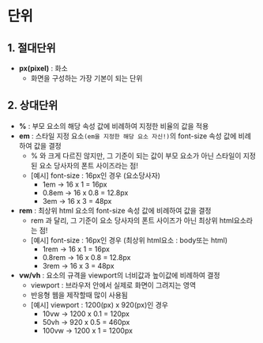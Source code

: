 # 단위
## 1. 절대단위
- **px(pixel)** : 화소
    - 화면을 구성하는 가장 기본이 되는 단위 

## 2. 상대단위
- **%** : 부모 요소의 해당 속성 값에 비례하여 지정한 비율의 값을 적용
- **em** : 스타일 지정 요소`(em을 지정한 해당 요소 자신!)`의 font-size 속성 값에 비례하여 값을 결정
    - % 와 크게 다르진 않지만, 그 기준이 되는 값이 부모 요소가 아닌 스타일이 지정된 요소 당사자의 폰트 사이즈라는 점!
    - [예시] font-size : 16px인 경우 (요소당사자)
        - 1em → 16 x 1 = 16px
        - 0.8em → 16 x 0.8 = 12.8px
        - 3em → 16 x 3 = 48px
- **rem** : 최상위 html 요소의 font-size 속성 값에 비례하여 값을 결정
    - rem 과 달리, 그 기준이 요소 당사자의 폰트 사이즈가 아닌 최상위 html요소라는 점!
    - [예시] font-size : 16px인 경우 (최상위 html요소 : body또는 html)
        - 1rem → 16 x 1 = 16px
        - 0.8rem → 16 x 0.8 = 12.8px
        - 3rem → 16 x 3 = 48px
- **vw/vh** : 요소의 규격을 viewport의 너비값과 높이값에 비례하여 결정
    - viewport : 브라우저 안에서 실제로 화면이 그려지는 영역
    - 반응형 웹을 제작할때 많이 사용됨
    - [예시] viewport : 1200(px) x 920(px)인 경우
        - 10vw → 1200 x 0.1 = 120px
        - 50vh → 920 x 0.5 = 460px
        - 100vw → 1200 x 1 = 1200px
